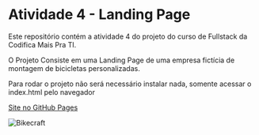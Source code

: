 # Atividade 4 - Landing Page
Este repositório contém a atividade 4 do projeto do curso de Fullstack da Codifica Mais Pra TI.

O Projeto Consiste em uma Landing Page de uma empresa fictícia de montagem de bicicletas personalizadas.

Para rodar o projeto não será necessário instalar nada, somente acessar o index.html pelo navegador

[Site no GitHub Pages](https://yureduarte-20.github.io/bikecraft/)

![Bikecraft](https://github.com/yureduarte-20/bikecraft/assets/60445477/99c2d965-f7fe-47a3-8cb6-48c27c7b48c1)


